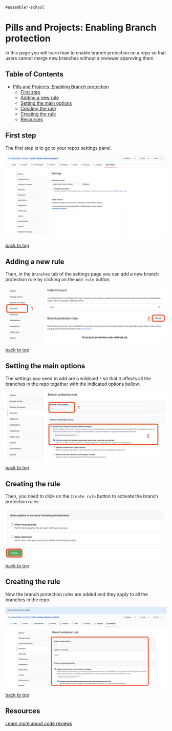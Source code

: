 `#assembler-school`

# Pills and Projects: Enabling Branch protection

In this page you will learn how to enable branch protection on a repo so that users cannot merge new branches without a reviewer approving them.

## Table of Contents <!-- omit in toc -->

- [Pills and Projects: Enabling Branch protection](#pills-and-projects-enabling-branch-protection)
  - [First step](#first-step)
  - [Adding a new rule](#adding-a-new-rule)
  - [Setting the main options](#setting-the-main-options)
  - [Creating the rule](#creating-the-rule)
  - [Creating the rule](#creating-the-rule-1)
  - [Resources](#resources)

## First step

The first step is to go to your repos settings panel.

![First step](/src/img/branch-protection/01-first-step.png)

[back to top](#pills-and-projects-enabling-branch-protection)

## Adding a new rule

Then, in the `Branches` tab of the settings page you can add a new branch protection rule by clicking on the `Add rule` button.

![Add a new rule](/src/img/branch-protection/02-add-new-rule.png)

[back to top](#pills-and-projects-enabling-branch-protection)

## Setting the main options

The settings you need to add are a wildcard `*` so that it affects all the branches in the repo together with the indicated options bellow.

![Adding All Branches And Options](/src/img/branch-protection/03-adding-all-branches-and-options.png)

[back to top](#pills-and-projects-enabling-branch-protection)

## Creating the rule

Then, you need to click on the `Create rule` button to activate the branch protection rules.

![Create the rule](/src/img/branch-protection/04-create-rule.png)

[back to top](#pills-and-projects-enabling-branch-protection)

## Creating the rule

Now the branch protection rules are added and they apply to all the branches in the repo.

![Branch protection added](/src/img/branch-protection/05-branch-protection-added.png)

[back to top](#pills-and-projects-enabling-branch-protection)

## Resources

[Learn more about code reviews](../README.md#resources)
